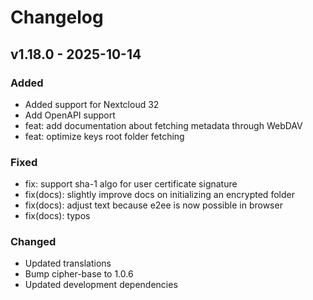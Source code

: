 <!--
  - SPDX-FileCopyrightText: 2025 Nextcloud GmbH and Nextcloud contributors
  - SPDX-License-Identifier: AGPL-3.0-or-later
-->

# Changelog

<!-- All notable changes to this project will be documented in this file so they will be shown in the Nextcloud app store "changes"-section -->

## v1.18.0 - 2025-10-14
### Added
* Added support for Nextcloud 32
* Add OpenAPI support
* feat: add documentation about fetching metadata through WebDAV
* feat: optimize keys root folder fetching

### Fixed
* fix: support sha-1 algo for user certificate signature
* fix(docs): slightly improve docs on initializing an encrypted folder
* fix(docs): adjust text because e2ee is now possible in browser
* fix(docs): typos

### Changed
* Updated translations
* Bump cipher-base to 1.0.6
* Updated development dependencies
